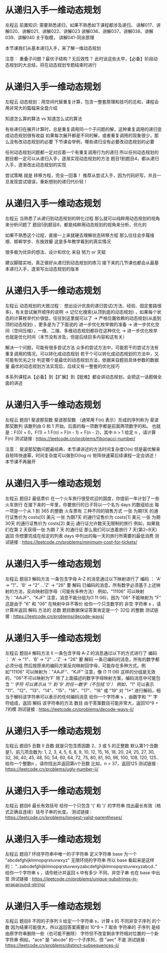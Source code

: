 <!-- Slide number: 1 -->
# 从递归入手一维动态规划
左程云
前置知识:
需要熟悉递归，如果不熟悉如下课程都涉及递归，
讲解017、讲解020、讲解021、讲解022、讲解023
讲解036、讲解037、讲解038、讲解039、讲解040
关于取模，
讲解041-同余原理

本节课我们从基本递归入手，来了解一维动态规划

注意：
重叠子问题？最优子结构？无后效性？
此时谈这些太早，【必备】阶段动态规划的大总结，将在动态规划专题结束时进行

<!-- Slide number: 2 -->
# 从递归入手一维动态规划
左程云
动态规划：用空间代替重复计算，包含一整套原理和技巧的总和，课程会用非常大的篇幅来全盘介绍

知道怎么算的算法 vs 知道怎么试的算法

有些递归在展开计算时，总是重复调用同一个子问题的解，这种重复调用的递归变成动态规划很有收益
如果每次展开都是不同的解，或者重复调用的现象很少，那么没有改动态规划的必要
下节课会举例，哪些递归没有必要改动态规划的必要

任何动态规划问题都一定对应着一个有重复调用行为的递归
所以任何动态规划的题目都一定可以从递归入手，逐渐实现动态规划的方法
题目1到题目4，都从递归入手，逐渐改出动态规划的实现

尝试策略 就是 转移方程，完全一回事！
推荐从尝试入手，因为代码好写，并且一旦发现尝试错误，重新想别的递归代价轻！

<!-- Slide number: 3 -->
# 从递归入手一维动态规划
左程云
当熟悉了从递归到动态规划的转化过程
那么就可以纯粹用动态规划的视角来分析问题了
题目5到题目8，都是纯粹用动态规划的视角来分析、优化的

如果不熟悉这个过程，直接一上来就硬去理解状态转移方程
那么往往会步履维艰、邯郸学步、东施效颦
这是多年教学看到的真实情况

很多极为优异的想法、设计和优化 来自 努力 or 天赋

建议脚踏实地，真正做好从递归到动态规划的练习
接下来的几节课也都会从最基本递归入手，逐渐写出动态规划的版本

<!-- Slide number: 4 -->
# 从递归入手一维动态规划
左程云
动态规划的大致过程：
想出设计优良的递归尝试(方法、经验、固定套路很多)，有关尝试展开顺序的说明
-> 记忆化搜索(从顶到底的动态规划) ，如果每个状态的计算枚举代价很低，往往到这里就可以了
-> 严格位置依赖的动态规划(从底到顶的动态规划) ，更多是为了下面说的 进一步优化枚举做的准备
-> 进一步优化空间（空间压缩），一维、二维、多维动态规划都存在这种优化
-> 进一步优化枚举也就是优化时间（本节没有涉及，但是后续巨多内容和这有关）

解决一个问题，可能有很多尝试方法
众多的尝试方法中，可能若干的尝试方法有重复调用的情况，可以转化成动态规划
若干个可以转化成动态规划的方法中，又可能有优劣之分
判定哪个是最优的动态规划方法，依据来自题目具体参数的数据量
最优的动态规划方法实现后，后续又有一整套的优化技巧

本系列课程从【必备】到【扩展】到【挺难】都会讲动态规划，会把这一话题做全面的讲述

<!-- Slide number: 5 -->
# 从递归入手一维动态规划
左程云
题目1
斐波那契数
斐波那契数 （通常用 F(n) 表示）形成的序列称为 斐波那契数列
该数列由 0 和 1 开始，后面的每一项数字都是前面两项数字的和。
也就是：F(0) = 0，F(1) = 1
F(n) = F(n - 1) + F(n - 2)，其中 n > 1
给定 n ，请计算 F(n)
测试链接 : https://leetcode.cn/problems/fibonacci-number/

注意：
斐波那契数问题最经典，本节课讲述的方法时间复杂度O(n)
但是最优解来自矩阵快速幂，时间复杂度可以做到O(log n)
矩阵快速幂后续课程一定会讲述！本节课不再展开

<!-- Slide number: 6 -->
# 从递归入手一维动态规划
左程云
题目2
最低票价
在一个火车旅行很受欢迎的国度，你提前一年计划了一些火车旅行
在接下来的一年里，你要旅行的日子将以一个名为 days 的数组给出
每一项是一个从 1 到 365 的整数
火车票有 三种不同的销售方式
一张 为期1天 的通行证售价为 costs[0] 美元
一张 为期7天 的通行证售价为 costs[1] 美元
一张 为期30天 的通行证售价为 costs[2] 美元
通行证允许数天无限制的旅行
例如，如果我们在第 2 天获得一张 为期 7 天 的通行证
那么我们可以连着旅行 7 天(第2~8天)
返回 你想要完成在给定的列表 days 中列出的每一天的旅行所需要的最低消费
测试链接 : https://leetcode.cn/problems/minimum-cost-for-tickets/

<!-- Slide number: 7 -->
# 从递归入手一维动态规划
左程云
题目3
解码方法
一条包含字母 A-Z 的消息通过以下映射进行了 编码 ：
'A' -> "1"、'B' -> "2" ...'Z' -> "26"
要 解码 已编码的消息，所有数字必须基于上述映射的方法，反向映射回字母（可能有多种方法）
例如，"11106" 可以映射为："AAJF"、"KJF"
注意，消息不能分组为(1 11 06)，因为 "06" 不能映射为 "F"
这是由于 "6" 和 "06" 在映射中并不等价
给你一个只含数字的 非空 字符串 s ，请计算并返回 解码 方法的 总数
题目数据保证答案肯定是一个 32位 的整数
测试链接 : https://leetcode.cn/problems/decode-ways/

<!-- Slide number: 8 -->
# 从递归入手一维动态规划
左程云
题目4
解码方法 II
一条包含字母 A-Z 的消息通过以下的方式进行了 编码 ：
'A' -> "1"、'B' -> "2" ...'Z' -> "26"
要 解码 一条已编码的消息，所有的数字都必须分组
然后按原来的编码方案反向映射回字母，可能存在多种方式。例如"11106" 可以映射为："AAJF"、"KJF"
注意，像 (1 11 06) 这样的分组是无效的，"06"不可以映射为'F'
除了上面描述的数字字母映射方案，编码消息中可能包含 '*' 字符
可以表示从 '1' 到 '9' 的任一数字（不包括 '0'）
例如，"1*" 可以表示 "11"、"12"、"13"、"14"、"15"、"16"、"17"、"18" 或 "19"
对 "1*" 进行解码，相当于解码该字符串可以表示的任何编码消息
给你一个字符串 s ，由数字和 '*' 字符组成，返回 解码 该字符串的方法 数目
由于答案数目可能非常大，返回10^9 + 7的模
测试链接 : https://leetcode.cn/problems/decode-ways-ii/

<!-- Slide number: 9 -->
# 从递归入手一维动态规划
左程云
题目5
丑数 II
丑数 就是只包含质因数 2、3 或 5 的正整数
默认第1个丑数是1，前几项丑数为:
1, 2, 3, 4, 5, 6, 8, 9, 10, 12, 15, 16, 18, 20,
24, 25, 27, 30, 32, 36, 40, 45, 48, 50, 54, 60,
64, 72, 75, 80, 81, 90, 96, 100, 108, 120, 125..
给你一个整数n ，请你找出并返回第n个丑数
比如，n = 37，返回125
测试链接 : https://leetcode.cn/problems/ugly-number-ii/

<!-- Slide number: 10 -->
# 从递归入手一维动态规划
左程云
题目6
最长有效括号
给你一个只包含 '(' 和 ')' 的字符串
找出最长有效（格式正确且连续）括号子串的长度。
测试链接 : https://leetcode.cn/problems/longest-valid-parentheses/

<!-- Slide number: 11 -->
# 从递归入手一维动态规划
左程云
题目7
环绕字符串中唯一的子字符串
定义字符串 base 为一个 "abcdefghijklmnopqrstuvwxyz" 无限环绕的字符串
所以 base 看起来是这样的：
"..zabcdefghijklmnopqrstuvwxyzabcdefghijklmnopqrstuvwxyzabcd.."
给你一个字符串 s ，请你统计并返回 s 中有多少 不同、非空子串 也在 base 中出现
测试链接 : https://leetcode.cn/problems/unique-substrings-in-wraparound-string/

<!-- Slide number: 12 -->
# 从递归入手一维动态规划
左程云
题目8
不同的子序列 II
给定一个字符串 s，计算 s 的 不同非空子序列 的个数
因为结果可能很大，所以返回答案需要对 10^9 + 7 取余
字符串的 子序列 是经由原字符串删除一些（也可能不删除）
字符但不改变剩余字符相对位置的一个新字符串
例如，"ace" 是 "abcde" 的一个子序列，但 "aec" 不是
测试链接 : https://leetcode.cn/problems/distinct-subsequences-ii/